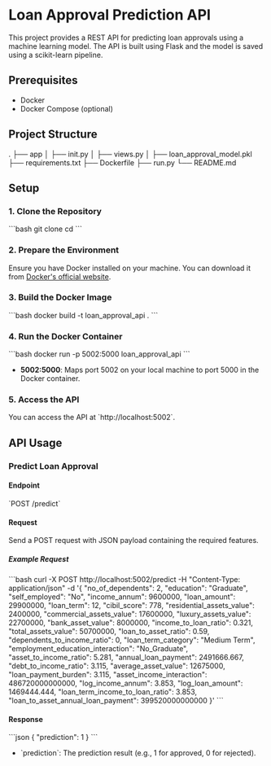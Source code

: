 # Loan Approval Prediction API

This project provides a REST API for predicting loan approvals using a machine learning model. The API is built using Flask and the model is saved using a scikit-learn pipeline.

## Prerequisites

- Docker
- Docker Compose (optional)

## Project Structure

.
├── app
│ ├── init.py
│ ├── views.py
│ ├── loan_approval_model.pkl
├── requirements.txt
├── Dockerfile
├── run.py
└── README.md

## Setup

### 1. Clone the Repository

\`\`\`bash
git clone <repository-url>
cd <repository-directory>
\`\`\`

### 2. Prepare the Environment

Ensure you have Docker installed on your machine. You can download it from [Docker's official website](https://www.docker.com/products/docker-desktop).

### 3. Build the Docker Image

\`\`\`bash
docker build -t loan_approval_api .
\`\`\`

### 4. Run the Docker Container

\`\`\`bash
docker run -p 5002:5000 loan_approval_api
\`\`\`

- **5002:5000**: Maps port 5002 on your local machine to port 5000 in the Docker container.

### 5. Access the API

You can access the API at \`http://localhost:5002\`.

## API Usage

### Predict Loan Approval

#### Endpoint

\`POST /predict\`

#### Request

Send a POST request with JSON payload containing the required features.

##### Example Request

\`\`\`bash
curl -X POST http://localhost:5002/predict -H "Content-Type: application/json" -d '{
    "no_of_dependents": 2,
    "education": "Graduate",
    "self_employed": "No",
    "income_annum": 9600000,
    "loan_amount": 29900000,
    "loan_term": 12,
    "cibil_score": 778,
    "residential_assets_value": 2400000,
    "commercial_assets_value": 17600000,
    "luxury_assets_value": 22700000,
    "bank_asset_value": 8000000,
    "income_to_loan_ratio": 0.321,
    "total_assets_value": 50700000,
    "loan_to_asset_ratio": 0.59,
    "dependents_to_income_ratio": 0,
    "loan_term_category": "Medium Term",
    "employment_education_interaction": "No_Graduate",
    "asset_to_income_ratio": 5.281,
    "annual_loan_payment": 2491666.667,
    "debt_to_income_ratio": 3.115,
    "average_asset_value": 12675000,
    "loan_payment_burden": 3.115,
    "asset_income_interaction": 486720000000000,
    "log_income_annum": 3.853,
    "log_loan_amount": 1469444.444,
    "loan_term_income_to_loan_ratio": 3.853,
    "loan_to_asset_annual_loan_payment": 399520000000000
}'
\`\`\`

#### Response

\`\`\`json
{
    "prediction": 1
}
\`\`\`

- \`prediction\`: The prediction result (e.g., 1 for approved, 0 for rejected).




